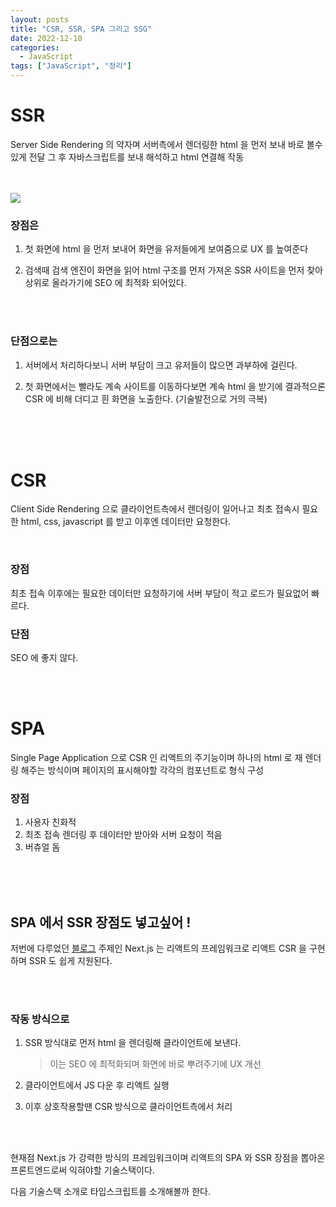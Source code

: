 ```yaml
---
layout: posts
title: "CSR, SSR, SPA 그리고 SSG"
date: 2022-12-10
categories:
  - JavaScript
tags: ["JavaScript", "정리"]
---
```


# SSR

Server Side Rendering 의 약자며 서버측에서 렌더링한 html 을 먼저 보내 바로 볼수있게 전달 그 후 자바스크립트를 보내 해석하고 html 연결해 작동

<br>
<br>

<img src="https://velog.velcdn.com/images%2Fhan-byul-yang%2Fpost%2F3ad3f36d-3a5b-4696-9662-d33981580471%2Fimage.png">

### 장점은

1. 첫 화면에 html 을 먼저 보내어 화면을 유저들에게 보여줌으로 UX 를 높여준다

2. 검색때 검색 엔진이 화면을 읽어 html 구조를 먼저 가져온 SSR 사이트을 먼저 찾아 상위로 올라가기에 SEO 에 최적화 되어있다.

<br>
<br>

### 단점으로는

1. 서버에서 처리하다보니 서버 부담이 크고 유저들이 많으면 과부하에 걸린다.

2. 첫 화면에서는 빨라도 계속 사이트를 이동하다보면 계속 html 을 받기에 결과적으론 CSR 에 비해 더디고 흰 화면을 노출한다. (기술발전으로 거의 극복)

<br>
<br>
<br>

# CSR

Client Side Rendering 으로 클라이언트측에서 렌더링이 일어나고 최초 접속시 필요한 html, css, javascript 를 받고 이후엔 데이터만 요청한다.

<br>

### 장점

최초 접속 이후에는 필요한 데이터만 요청하기에 서버 부담이 적고 로드가 필요없어 빠르다.

### 단점

SEO 에 좋지 않다.

<br>
<br>

# SPA

Single Page Application 으로 CSR 인 리액트의 주기능이며 하나의 html 로 재 렌더링 해주는 방식이며 페이지의 표시해야할 각각의 컴포넌트로 형식 구성

### 장점

1. 사용자 친화적
2. 최초 접속 렌더링 후 데이터만 받아와 서버 요청이 적음
3. 버츄얼 돔

<br>
<br>
<br>

## SPA 에서 SSR 장점도 넣고싶어 !

저번에 다루었던 [블로그](https://mark1237200-github-io.vercel.app/next.js/NextJs%EC%93%B0%EB%8A%94%EC%9D%B4%EC%9C%A0/ "Next.JS 블로그") 주제인 Next.js 는 리액트의 프레임워크로 리액트 CSR 을 구현하며 SSR 도 쉽게 지원된다.

<br>
<Br>

### 작동 방식으로

1. SSR 방식대로 먼저 html 을 렌더링해 클라이언트에 보낸다.

   > 이는 SEO 에 최적화되며 화면에 바로 뿌려주기에 UX 개선

2. 클라이언트에서 JS 다운 후 리액트 실행

3. 이후 상호작용할땐 CSR 방식으로 클라이언트측에서 처리

<br>
<br>

현재점 Next.js 가 강력한 방식의 프레임워크이며 리액트의 SPA 와 SSR 장점을 뽑아온 프론트엔드로써 익혀야할 기술스택이다.

다음 기술스택 소개로 타입스크립트를 소개해볼까 한다.
